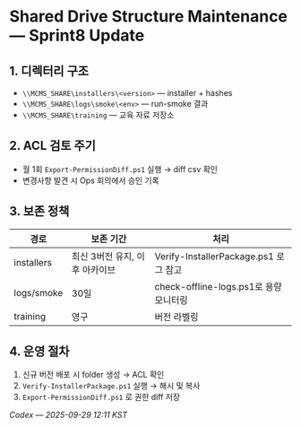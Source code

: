# Shared Drive Structure Maintenance — Sprint8 Update

## 1. 디렉터리 구조
- `\\MCMS_SHARE\installers\<version>` — installer + hashes
- `\\MCMS_SHARE\logs\smoke\<env>` — run-smoke 결과
- `\\MCMS_SHARE\training` — 교육 자료 저장소

## 2. ACL 검토 주기
- 월 1회 `Export-PermissionDiff.ps1` 실행 → diff csv 확인
- 변경사항 발견 시 Ops 회의에서 승인 기록

## 3. 보존 정책
| 경로 | 보존 기간 | 처리 |
|------|-----------|------|
| installers | 최신 3버전 유지, 이후 아카이브 | Verify-InstallerPackage.ps1 로그 참고 |
| logs/smoke | 30일 | check-offline-logs.ps1로 용량 모니터링 |
| training | 영구 | 버전 라벨링

## 4. 운영 절차
1. 신규 버전 배포 시 folder 생성 → ACL 확인
2. `Verify-InstallerPackage.ps1` 실행 → 해시 및 복사
3. `Export-PermissionDiff.ps1` 로 권한 diff 저장

*Codex — 2025-09-29 12:11 KST*

